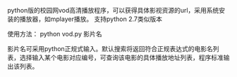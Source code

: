 python版的校园网vod高清播放程序，可以获得具体影视资源的url，采用系统安装的播放器，如mplayer播放。
支持python 2.7类似版本

使用方法：
python vod.py 影片名

影片名可采用python正规式输入。默认搜索将返回符合正规表达式的电影名列表，选择输入某个电影对应编号，可查询该电影的具体播放地址列表，程序标准输出该列表。

